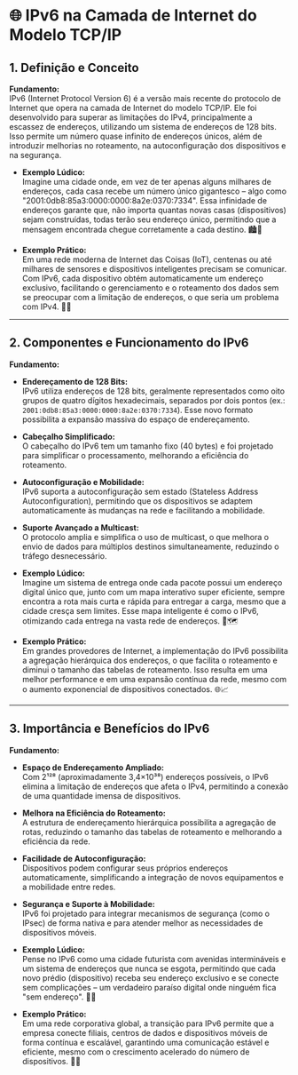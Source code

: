 # 🌐 IPv6 na Camada de Internet do Modelo TCP/IP

## 1. Definição e Conceito
**Fundamento:**  
IPv6 (Internet Protocol Version 6) é a versão mais recente do protocolo de Internet que opera na camada de Internet do modelo TCP/IP. Ele foi desenvolvido para superar as limitações do IPv4, principalmente a escassez de endereços, utilizando um sistema de endereços de 128 bits. Isso permite um número quase infinito de endereços únicos, além de introduzir melhorias no roteamento, na autoconfiguração dos dispositivos e na segurança.

- **Exemplo Lúdico:**  
  Imagine uma cidade onde, em vez de ter apenas alguns milhares de endereços, cada casa recebe um número único gigantesco – algo como "2001:0db8:85a3:0000:0000:8a2e:0370:7334". Essa infinidade de endereços garante que, não importa quantas novas casas (dispositivos) sejam construídas, todas terão seu endereço único, permitindo que a mensagem encontrada chegue corretamente a cada destino. 🏙️🔢

- **Exemplo Prático:**  
  Em uma rede moderna de Internet das Coisas (IoT), centenas ou até milhares de sensores e dispositivos inteligentes precisam se comunicar. Com IPv6, cada dispositivo obtém automaticamente um endereço exclusivo, facilitando o gerenciamento e o roteamento dos dados sem se preocupar com a limitação de endereços, o que seria um problema com IPv4. 📡🤖

---

## 2. Componentes e Funcionamento do IPv6
**Fundamento:**  
- **Endereçamento de 128 Bits:**  
  IPv6 utiliza endereços de 128 bits, geralmente representados como oito grupos de quatro dígitos hexadecimais, separados por dois pontos (ex.: `2001:0db8:85a3:0000:0000:8a2e:0370:7334`). Esse novo formato possibilita a expansão massiva do espaço de endereçamento.
  
- **Cabeçalho Simplificado:**  
  O cabeçalho do IPv6 tem um tamanho fixo (40 bytes) e foi projetado para simplificar o processamento, melhorando a eficiência do roteamento.
  
- **Autoconfiguração e Mobilidade:**  
  IPv6 suporta a autoconfiguração sem estado (Stateless Address Autoconfiguration), permitindo que os dispositivos se adaptem automaticamente às mudanças na rede e facilitando a mobilidade.
  
- **Suporte Avançado a Multicast:**  
  O protocolo amplia e simplifica o uso de multicast, o que melhora o envio de dados para múltiplos destinos simultaneamente, reduzindo o tráfego desnecessário.

- **Exemplo Lúdico:**  
  Imagine um sistema de entrega onde cada pacote possui um endereço digital único que, junto com um mapa interativo super eficiente, sempre encontra a rota mais curta e rápida para entregar a carga, mesmo que a cidade cresça sem limites. Esse mapa inteligente é como o IPv6, otimizando cada entrega na vasta rede de endereços. 🚚🗺️

- **Exemplo Prático:**  
  Em grandes provedores de Internet, a implementação do IPv6 possibilita a agregação hierárquica dos endereços, o que facilita o roteamento e diminui o tamanho das tabelas de roteamento. Isso resulta em uma melhor performance e em uma expansão contínua da rede, mesmo com o aumento exponencial de dispositivos conectados. 🌐📈

---

## 3. Importância e Benefícios do IPv6
**Fundamento:**  
- **Espaço de Endereçamento Ampliado:**  
  Com 2¹²⁸ (aproximadamente 3,4×10³⁸) endereços possíveis, o IPv6 elimina a limitação de endereços que afeta o IPv4, permitindo a conexão de uma quantidade imensa de dispositivos.
  
- **Melhora na Eficiência do Roteamento:**  
  A estrutura de endereçamento hierárquica possibilita a agregação de rotas, reduzindo o tamanho das tabelas de roteamento e melhorando a eficiência da rede.
  
- **Facilidade de Autoconfiguração:**  
  Dispositivos podem configurar seus próprios endereços automaticamente, simplificando a integração de novos equipamentos e a mobilidade entre redes.
  
- **Segurança e Suporte à Mobilidade:**  
  IPv6 foi projetado para integrar mecanismos de segurança (como o IPsec) de forma nativa e para atender melhor as necessidades de dispositivos móveis.

- **Exemplo Lúdico:**  
  Pense no IPv6 como uma cidade futurista com avenidas intermináveis e um sistema de endereços que nunca se esgota, permitindo que cada novo prédio (dispositivo) receba seu endereço exclusivo e se conecte sem complicações – um verdadeiro paraíso digital onde ninguém fica "sem endereço". 🌆🔑

- **Exemplo Prático:**  
  Em uma rede corporativa global, a transição para IPv6 permite que a empresa conecte filiais, centros de dados e dispositivos móveis de forma contínua e escalável, garantindo uma comunicação estável e eficiente, mesmo com o crescimento acelerado do número de dispositivos. 🚀🏢